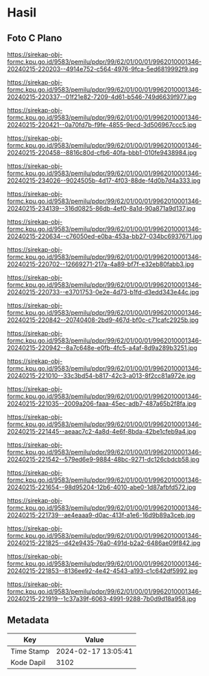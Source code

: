 # Hasil

## Foto C Plano

https://sirekap-obj-formc.kpu.go.id/9583/pemilu/pdpr/99/62/01/00/01/9962010001346-20240215-220203--4914e752-c564-4976-9fca-5ed6819992f9.jpg

https://sirekap-obj-formc.kpu.go.id/9583/pemilu/pdpr/99/62/01/00/01/9962010001346-20240215-220337--01f21e82-7209-4d61-b546-749d6639f977.jpg

https://sirekap-obj-formc.kpu.go.id/9583/pemilu/pdpr/99/62/01/00/01/9962010001346-20240215-220421--0a70fd7b-f9fe-4855-9ecd-3d506967ccc5.jpg

https://sirekap-obj-formc.kpu.go.id/9583/pemilu/pdpr/99/62/01/00/01/9962010001346-20240215-220458--8816c80d-cfb6-40fa-bbb1-010fe9438984.jpg

https://sirekap-obj-formc.kpu.go.id/9583/pemilu/pdpr/99/62/01/00/01/9962010001346-20240215-234026--9024505b-4d17-4f03-88de-f4d0b7d4a333.jpg

https://sirekap-obj-formc.kpu.go.id/9583/pemilu/pdpr/99/62/01/00/01/9962010001346-20240215-234139--316d0825-86db-4ef0-8a1d-90a871a9d137.jpg

https://sirekap-obj-formc.kpu.go.id/9583/pemilu/pdpr/99/62/01/00/01/9962010001346-20240215-220634--c76050ed-e0ba-453a-bb27-034bc6937671.jpg

https://sirekap-obj-formc.kpu.go.id/9583/pemilu/pdpr/99/62/01/00/01/9962010001346-20240215-220702--12669271-217a-4a89-bf7f-e32eb80fabb3.jpg

https://sirekap-obj-formc.kpu.go.id/9583/pemilu/pdpr/99/62/01/00/01/9962010001346-20240215-220733--e3701753-0e2e-4d73-b1fd-d3edd343e44c.jpg

https://sirekap-obj-formc.kpu.go.id/9583/pemilu/pdpr/99/62/01/00/01/9962010001346-20240215-220842--20740408-2bd9-467d-bf0c-c71cafc2925b.jpg

https://sirekap-obj-formc.kpu.go.id/9583/pemilu/pdpr/99/62/01/00/01/9962010001346-20240215-220942--8a7c648e-e0fb-4fc5-a4af-8d9a289b3251.jpg

https://sirekap-obj-formc.kpu.go.id/9583/pemilu/pdpr/99/62/01/00/01/9962010001346-20240215-221010--33c3bd54-b817-42c3-a013-8f2cc81a972e.jpg

https://sirekap-obj-formc.kpu.go.id/9583/pemilu/pdpr/99/62/01/00/01/9962010001346-20240215-221035--2009a206-faaa-45ec-adb7-487a65b2f8fa.jpg

https://sirekap-obj-formc.kpu.go.id/9583/pemilu/pdpr/99/62/01/00/01/9962010001346-20240215-221445--aeaac7c2-4a8d-4e6f-8bda-42be1cfeb9a4.jpg

https://sirekap-obj-formc.kpu.go.id/9583/pemilu/pdpr/99/62/01/00/01/9962010001346-20240215-221542--579ed6e9-9884-48bc-9271-dc126cbdcb58.jpg

https://sirekap-obj-formc.kpu.go.id/9583/pemilu/pdpr/99/62/01/00/01/9962010001346-20240215-221654--98d95204-12b6-4010-abe0-1d87afbfd572.jpg

https://sirekap-obj-formc.kpu.go.id/9583/pemilu/pdpr/99/62/01/00/01/9962010001346-20240215-221739--ae4eaaa9-d0ac-413f-a1e6-16d9b89a3ceb.jpg

https://sirekap-obj-formc.kpu.go.id/9583/pemilu/pdpr/99/62/01/00/01/9962010001346-20240215-221825--d42e9435-76a0-491d-b2a2-6486ae09f842.jpg

https://sirekap-obj-formc.kpu.go.id/9583/pemilu/pdpr/99/62/01/00/01/9962010001346-20240215-221853--8136ee92-4e42-4543-a193-c1c642df5992.jpg

https://sirekap-obj-formc.kpu.go.id/9583/pemilu/pdpr/99/62/01/00/01/9962010001346-20240215-221919--1c37a39f-6063-4991-9288-7b0d9d18a958.jpg


## Metadata

| Key        | Value               |
| ---------- | ------------------- |
| Time Stamp | 2024-02-17 13:05:41 |
| Kode Dapil | 3102                |



